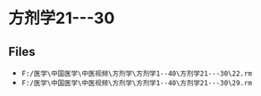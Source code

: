 # 方剂学21---30

## Files

- `F:/医学\中国医学\中医视频\方剂学\方剂学1--40\方剂学21---30\22.rm`
- `F:/医学\中国医学\中医视频\方剂学\方剂学1--40\方剂学21---30\29.rm`
